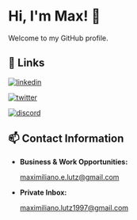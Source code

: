 <!---
iMakishi/iMakishi is a ✨ special ✨ repository because its `README.md` (this file) appears on your GitHub profile.
You can click the Preview link to take a look at your changes.
--->

# Hi, I'm Max! 👋

Welcome to my GitHub profile.

## 🔗 Links

[![linkedin](https://img.shields.io/badge/linkedin-0A66C2?style=for-the-badge&logo=linkedin&logoColor=white)](https://www.linkedin.com/in/melutz/)

[![twitter](https://img.shields.io/badge/twitter-1DA1F2?style=for-the-badge&logo=twitter&logoColor=white)](https://twitter.com/itsMikeEchoLima)

[![discord](https://img.shields.io/badge/discord-5865F2?style=for-the-badge&logo=discord&logoColor=white)](https://discord.com/users/iMakishi.#5426)


## 📫 Contact Information

* **Business & Work Opportunities:**

    maximiliano.e.lutz@gmail.com

* **Private Inbox:**

    maximiliano.lutz1997@gmail.com
